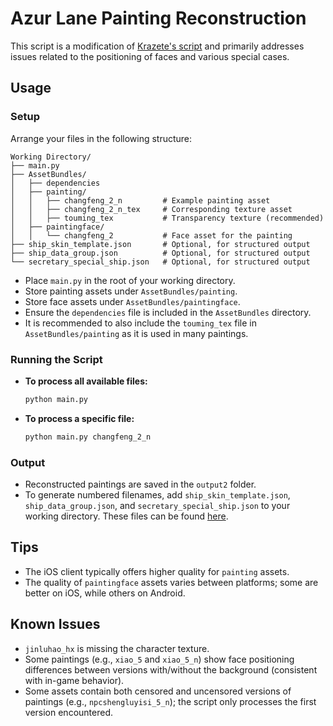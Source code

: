 # Azur Lane Painting Reconstruction

This script is a modification of [Krazete's script](https://github.com/Krazete/azur-paint) and primarily addresses issues related to the positioning of faces and various special cases.

## Usage

### Setup

Arrange your files in the following structure:

```
Working Directory/
├── main.py
├── AssetBundles/
│   ├── dependencies
│   ├── painting/
│   │   ├── changfeng_2_n         # Example painting asset
│   │   ├── changfeng_2_n_tex     # Corresponding texture asset
│   │   ├── touming_tex           # Transparency texture (recommended)
│   ├── paintingface/
│   │   └── changfeng_2           # Face asset for the painting
├── ship_skin_template.json       # Optional, for structured output
├── ship_data_group.json          # Optional, for structured output
└── secretary_special_ship.json   # Optional, for structured output
```

   - Place `main.py` in the root of your working directory.
   - Store painting assets under `AssetBundles/painting`.
   - Store face assets under `AssetBundles/paintingface`.
   - Ensure the `dependencies` file is included in the `AssetBundles` directory.
   - It is recommended to also include the `touming_tex` file in `AssetBundles/painting` as it is used in many paintings.

### Running the Script

- **To process all available files:**
  
  ```bash
  python main.py
  ```
  
- **To process a specific file:**
  
  ```bash
  python main.py changfeng_2_n
  ```

### Output

- Reconstructed paintings are saved in the `output2` folder.
- To generate numbered filenames, add `ship_skin_template.json`, `ship_data_group.json`, and `secretary_special_ship.json` to your working directory. These files can be found [here](https://github.com/AzurLaneTools/AzurLaneData/tree/main/CN/ShareCfg).

## Tips

- The iOS client typically offers higher quality for `painting` assets.
- The quality of `paintingface` assets varies between platforms; some are better on iOS, while others on Android.

## Known Issues

- `jinluhao_hx` is missing the character texture.
- Some paintings (e.g., `xiao_5` and `xiao_5_n`) show face positioning differences between versions with/without the background (consistent with in-game behavior).
- Some assets contain both censored and uncensored versions of paintings (e.g., `npcshengluyisi_5_n`); the script only processes the first version encountered.

